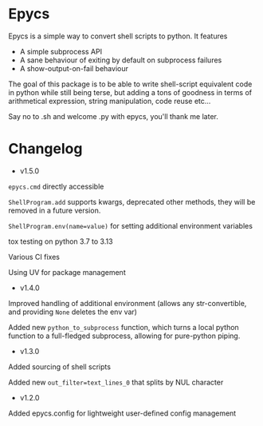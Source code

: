 # Epycs

Epycs is a simple way to convert shell scripts to python.
It features

  - A simple subprocess API
  - A sane behaviour of exiting by default on subprocess failures
  - A show-output-on-fail behaviour

The goal of this package is to be able to write shell-script equivalent code
in python while still being terse, but adding a tons of goodness in terms of
arithmetical expression, string manipulation, code reuse etc...

Say no to .sh and welcome .py with epycs, you'll thank me later.

# Changelog

* v1.5.0

`epycs.cmd` directly accessible

`ShellProgram.add` supports kwargs, deprecated other methods, they will be removed
in a future version.

`ShellProgram.env(name=value)` for setting additional environment variables

tox testing on python 3.7 to 3.13

Various CI fixes

Using UV for package management

* v1.4.0

Improved handling of additional environment (allows any str-convertible,
and providing `None` deletes the env var)

Added new `python_to_subprocess` function, which turns a local python
function to a full-fledged subprocess, allowing for pure-python piping.

* v1.3.0

Added sourcing of shell scripts

Added new `out_filter=text_lines_0` that splits by NUL character

* v1.2.0

Added epycs.config for lightweight user-defined config management
